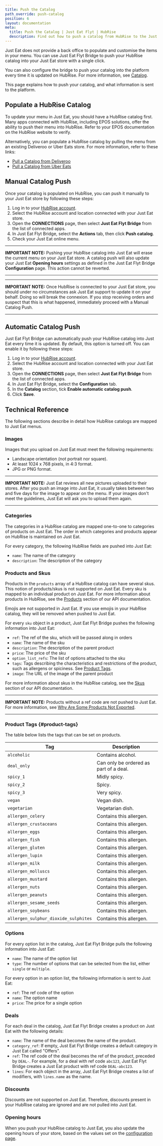 ```yaml
---
title: Push the Catalog
path_override: push-catalog
position: 6
layout: documentation
meta:
  title: Push the Catalog | Just Eat Flyt | HubRise
  description: Find out how to push a catalog from HubRise to the Just Eat platform, how items and options are encoded, and which features are supported.
---
```


Just Eat does not provide a back office to populate and customise the items in your menu.
You can use Just Eat Flyt Bridge to push your HubRise catalog into your Just Eat store with a single click.

You can also configure the bridge to push your catalog into the platform every time it is updated on HubRise. For more information, see [Catalog](/apps/just-eat-flyt/configuration#catalog).

This page explains how to push your catalog, and what information is sent to the platform.

## Populate a HubRise Catalog

To update your menu in Just Eat, you should have a HubRise catalog first. Many apps connected with HubRise, including EPOS solutions, offer the ability to push their menu into HubRise. Refer to your EPOS documentation on the HubRise website to verify.

Alternatively, you can populate a HubRise catalog by pulling the menu from an existing Deliveroo or Uber Eats store. For more information, refer to these links:

- [Pull a Catalog from Deliveroo](/apps/deliveroo/pull-catalog)
- [Pull a Catalog from Uber Eats](/apps/uber-eats/pull-catalog)

## Manual Catalog Push

Once your catalog is populated on HubRise, you can push it manually to your Just Eat store by following these steps:

1. Log in to your [HubRise account](https://manager.hubrise.com).
1. Select the HubRise account and location connected with your Just Eat store.
1. Open the **CONNECTIONS** page, then select **Just Eat Flyt Bridge** from the list of connected apps.
1. In Just Eat Flyt Bridge, select the **Actions** tab, then click **Push catalog**.
1. Check your Just Eat online menu.

---

**IMPORTANT NOTE:** Pushing your HubRise catalog into Just Eat will erase the current menu on your Just Eat store. A catalog push will also update your Just Eat **Opening hours** settings as defined in the Just Eat Flyt Bridge **Configuration** page. This action cannot be reverted.

---

---

**IMPORTANT NOTE:** Once HubRise is connected to your Just Eat store, you should under no circumstances ask Just Eat support to update it on your behalf. Doing so will break the connexion. If you stop receiving orders and suspect that this is what happened, immediately proceed with a Manual Catalog Push.

---

## Automatic Catalog Push

Just Eat Flyt Bridge can automatically push your HubRise catalog into Just Eat every time it is updated. By default, this option is turned off. You can enable it by following these steps:

1. Log in to your [HubRise account](https://manager.hubrise.com).
1. Select the HubRise account and location connected with your Just Eat store.
1. Open the **CONNECTIONS** page, then select **Just Eat Flyt Bridge** from the list of connected apps.
1. In Just Eat Flyt Bridge, select the **Configuration** tab.
1. In the **Catalog** section, tick **Enable automatic catalog push**.
1. Click **Save**.

## Technical Reference

The following sections describe in detail how HubRise catalogs are mapped to Just Eat menus.

### Images

Images that you upload on Just Eat must meet the following requirements:

- Landscape orientation (not portrait nor square).
- At least 1024 x 768 pixels, in 4:3 format.
- JPG or PNG format.

---

**IMPORTANT NOTE:** Just Eat reviews all new pictures uploaded to their stores. After you push an image into Just Eat, it usually takes between two and five days for the image to appear on the menu. If your images don't meet the guidelines, Just Eat will ask you to upload them again.

---

### Categories

The categories in a HubRise catalog are mapped one-to-one to categories of products on Just Eat.
The order in which categories and products appear on HubRise is maintained on Just Eat.

For every category, the following HubRise fields are pushed into Just Eat:

- `name`: The name of the category
- `description`: The description of the category

### Products and Skus

Products in the `products` array of a HubRise catalog can have several skus. This notion of products/skus is not supported on Just Eat. Every sku is mapped to an individual product on Just Eat. For more information about products in HubRise, see the [Products](/developers/api/catalogs#products) section of our API documentation.

Emojis are not supported in Just Eat. If you use emojis in your HubRise catalog, they will be removed when pushed to Just Eat.

For every `sku` object in a product, Just Eat Flyt Bridge pushes the following information into Just Eat:

- `ref`: The ref of the sku, which will be passed along in orders
- `name`: The name of the sku
- `description`: The description of the parent product
- `price`: The price of the sku
- `option_list_refs`: The list of options attached to the sku
- `tags`: Tags describing the characteristics and restrictions of the product, such as allergens or spiciness. See [Product Tags](#product-tags).
- `image`: The URL of the image of the parent product

For more information about skus in the HubRise catalog, see the [Skus](/developers/api/catalogs#skus) section of our API documentation.

---

**IMPORTANT NOTE:** Products without a ref code are not pushed to Just Eat. For more information, see [Why Are Some Products Not Exported](/apps/just-eat-flyt/faqs/products-not-pushed).

---

### Product Tags {#product-tags}

The table below lists the tags that can be set on products.

| Tag                                  | Description                            |
| ------------------------------------ | -------------------------------------- |
| `alcoholic`                          | Contains alcohol.                      |
| `deal_only`                          | Can only be ordered as part of a deal. |
| `spicy_1`                            | Midly spicy.                           |
| `spicy_2`                            | Spicy.                                 |
| `spicy_3`                            | Very spicy.                            |
| `vegan`                              | Vegan dish.                            |
| `vegetarian`                         | Vegetarian dish.                       |
| `allergen_celery`                    | Contains this allergen.                |
| `allergen_crustaceans`               | Contains this allergen.                |
| `allergen_eggs`                      | Contains this allergen.                |
| `allergen_fish`                      | Contains this allergen.                |
| `allergen_gluten`                    | Contains this allergen.                |
| `allergen_lupin`                     | Contains this allergen.                |
| `allergen_milk`                      | Contains this allergen.                |
| `allergen_molluscs`                  | Contains this allergen.                |
| `allergen_mustard`                   | Contains this allergen.                |
| `allergen_nuts`                      | Contains this allergen.                |
| `allergen_peanuts`                   | Contains this allergen.                |
| `allergen_sesame_seeds`              | Contains this allergen.                |
| `allergen_soybeans`                  | Contains this allergen.                |
| `allergen_sulphur_dioxide_sulphites` | Contains this allergen.                |

### Options

For every option list in the catalog, Just Eat Flyt Bridge pulls the following information into Just Eat:

- `name`: The name of the option list
- `type`: The number of options that can be selected from the list, either `single` or `multiple`.

For every option in an option list, the following information is sent to Just Eat:

- `ref`: The ref code of the option
- `name`: The option name
- `price`: The price for a single option

### Deals

For each deal in the catalog, Just Eat Flyt Bridge creates a product on Just Eat with the following details:

- `name`: The name of the deal becomes the name of the product.
- `category_ref`: If empty, Just Eat Flyt Bridge creates a default category in Just Eat called "Offers".
- `ref`: The ref code of the deal becomes the ref of the product, preceded by `DEAL-`. For example, for a deal with ref code `abc123`, Just Eat Flyt Bridge creates a Just Eat product with ref code `DEAL-abc123`.
- `lines`: For each object in the array, Just Eat Flyt Bridge creates a list of modifiers, with `lines.name` as the name.

### Discounts

Discounts are not supported on Just Eat. Therefore, discounts present in your HubRise catalog are ignored and are not pulled into Just Eat.

### Opening hours

When you push your HubRise catalog to Just Eat, you also update the opening hours of your store, based on the values set on the [configuration page](/apps/just-eat-flyt/configuration#catalog).
